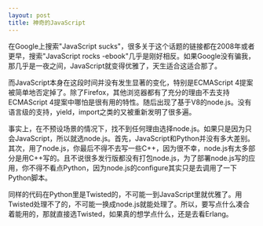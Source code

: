 ```yaml
---
layout: post
title: 神奇的JavaScript
---
```



在Google上搜索"JavaScript sucks"，很多关于这个话题的链接都在2008年或者更早，搜索"JavaScript rocks -ebook"几乎是刚好相反。如果Google没有骗我，那几乎是一夜之间，JavaScript就变得优雅了，天生适合这适合那了。

而JavaScript本身在这段时间并没有发生显著的变化，特别是ECMAScript 4提案被简单地否定掉了。除了Firefox，其他浏览器都有了充分的理由不去支持ECMAScript 4提案中哪怕是很有用的特性。随后出现了基于V8的node.js。没有语言级的支持，yield，import之类的又被重新发明了很多遍。

事实上，在不预设场景的情况下，找不到任何理由选择node.js。如果只是因为只会JavaScript，所以就选node.js。首先，JavaScript和Python并没有多大差别。其次，用了node.js，你最后不得不去写一些C++，因为很不幸，node.js有太多部分是用C++写的。且不说很多发行版都没有打包node.js，为了部署node.js写的应用，你不得不看点Python，因为node.js的configure其实只是去调用了一下Python脚本。

同样的代码在Python里是Twisted的，不可能一到JavaScript里就优雅了。用Twisted处理不了的，不可能一换成node.js就能处理了。所以，要写点什么凑合着能用的，那就直接选Twisted，如果真的想学点什么，还是去看Erlang。


